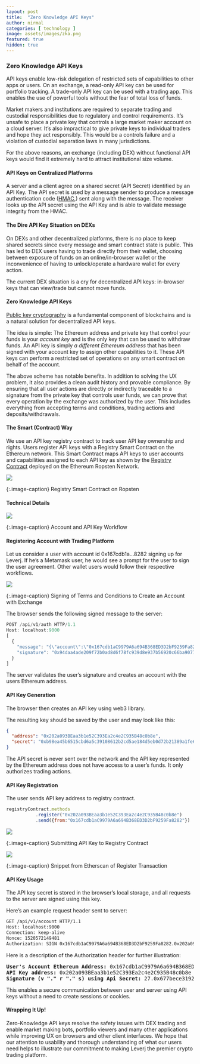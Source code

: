 ```yaml
---
layout: post
title:  "Zero Knowledge API Keys"
author: nirmal
categories: [ technology ]
image: assets/images/zka.png
featured: true
hidden: true
---
```


### Zero Knowledge API Keys

API keys enable low-risk delegation of restricted sets of capabilities to other apps or users. On an exchange, a read-only API key can be used for portfolio tracking. A trade-only API key can be used with a trading app. This enables the use of powerful tools without the fear of total loss of funds.

Market makers and institutions are required to separate trading and custodial responsibilities due to regulatory and control requirements. It’s unsafe to place a private key that controls a large market maker account on a cloud server. It’s also impractical to give private keys to individual traders and hope they act responsibly. This would be a controls failure and a violation of custodial separation laws in many jurisdictions.

For the above reasons, an exchange (including DEX) without functional API keys would find it extremely hard to attract institutional size volume.

#### API Keys on Centralized Platforms

A server and a client agree on a shared secret (API Secret) identified by an API Key. The API secret is used by a message sender to produce a message authentication code ([HMAC](https://en.wikipedia.org/wiki/HMAC),) sent along with the message. The receiver looks up the API secret using the API Key and is able to validate message integrity from the HMAC.

#### The Dire API Key Situation on DEXs

On DEXs and other decentralized platforms, there is no place to keep shared secrets since every message and smart contract state is public. This has led to DEX users having to trade directly from their wallet, choosing between exposure of funds on an online/in-browser wallet or the inconvenience of having to unlock/operate a hardware wallet for every action.

The current DEX situation is a cry for decentralized API keys: in-browser keys that can view/trade but cannot move funds.

#### Zero Knowledge API Keys

[Public key cryptography](https://en.wikipedia.org/wiki/Public-key_cryptography) is a fundamental component of blockchains and is a natural solution for decentralized API keys.

The idea is simple: The Ethereum address and private key that control your funds is your _account key_ and is the only key that can be used to withdraw funds. An API key is simply _a different Ethereum address_ that has been signed with your account key to assign other capabilities to it. These API keys can perform a restricted set of operations on any smart contract on behalf of the account.

The above scheme has notable benefits. In addition to solving the UX problem, it also provides a clean audit history and provable compliance. By ensuring that all user actions are directly or indirectly traceable to a signature from the private key that controls user funds, we can prove that every operation by the exchange was authorized by the user. This includes everything from accepting terms and conditions, trading actions and deposits/withdrawals.

#### The Smart (Contract) Way

We use an API key registry contract to track user API key ownership and rights. Users register API keys with a Registry Smart Contract on the Ethereum network. This Smart Contract maps API keys to user accounts and capabilities assigned to each API key as shown by the [Registry Contract](https://ropsten.etherscan.io/address/0x5b40e4bd0d25df2b08cd0bf98cc9841ba8d9aca4) deployed on the Ethereum Ropsten Network.

![](/assets/images/zka-registry-ropten.png)

{:.image-caption} 
Registry Smart Contract on Ropsten

#### Technical Details

![](/assets/images/zka-tech-details.png)

{:.image-caption}
Account and API Key Workflow

#### Registering Account with Trading Platform

Let us consider a user with account id 0x167cdb1a…8282 signing up for Leverj. If he’s a Metamask user, he would see a prompt for the user to sign the user agreement. Other wallet users would follow their respective workflows.

![](/assets/images/zka-metamask-tnc-sign.png)

{:.image-caption}
Signing of Terms and Conditions to Create an Account with Exchange


The browser sends the following signed message to the server:
``` javascript
POST /api/v1/auth HTTP/1.1   
Host: localhost:9000  
[  
  {  
    "message": "{\"account\":\"0x167cdb1aC9979A6a694B368ED3D2bF9259Fa8282\",\"country\":\"DK\",\"timestamp\":1520571411498,\"ip\":\"127.0.0.1\"}",  
    "signature": "0x94daa4ade209f72b0ad8d6f78fc939d8e937b56920c66ba9077c6ccf9d943fc773821775672398d576600369c9ea3557860f53863a796c320ae668c7ab7f50dc1b"  
  }  
]
```

The server validates the user’s signature and creates an account with the users Ethereum address.

#### API Key Generation

The browser then creates an API key using web3 library.

The resulting key should be saved by the user and may look like this:
```json
{  
  "address": "0x202a093BEaa3b1e52C393Ea2c4e2C935B48c0b8e",  
  "secret": "0xb98ea45b6515cbd6a5c39108612b2cd5ae184d5eb0d72b21389a1fe6db01fe0d"  
}
```

The API secret is never sent over the network and the API key represented by the Ethereum address does not have access to a user’s funds. It only authorizes trading actions.

#### API Key Registration

The user sends API key address to registry contract.

```javascript
registryContract.methods  
           .register("0x202a093BEaa3b1e52C393Ea2c4e2C935B48c0b8e")  
           .send({from:"0x167cdb1aC9979A6a694B368ED3D2bF9259Fa8282"})
```

![](/assets/images/zka-metamask-register-apiktey.png)

{:.image-caption}
Submitting API Key to Registry Contract

![](/assets/images/zka-etherscan-register-tx.png)

{:.image-caption}
Snippet from Etherscan of Register Transaction

#### API Key Usage

The API key secret is stored in the browser’s local storage, and all requests to the server are signed using this key.

Here’s an example request header sent to server:


```bash
GET /api/v1/account HTTP/1.1  
Host: localhost:9000  
Connection: keep-alive  
Nonce: 1520572149481  
Authorization: SIGN 0x167cdb1aC9979A6a694B368ED3D2bF9259Fa8282.0x202a093BEaa3b1e52C393Ea2c4e2C935B48c0b8e.27.0x677bece319233856beac0705b45450c5ae2d3f82ceee3fcd498c53b3db9d136e.0x60bf13a94bceead56d901e5b5436b58c9610648b34fafa946032d2b92668218d
```
Here is a description of the Authorization header for further illustration:

<pre>
<b>User's Account Ethereum Address:</b> 0x167cdb1aC9979A6a694B368ED3D2bF9259Fa8282
<B>API Key address:</B> 0x202a093BEaa3b1e52C393Ea2c4e2C935B48c0b8e
<B>Signature (v "." r "." s) using Api Secret:</B> 27.0x677bece319233856beac0705b45450c5ae2d3f82ceee3fcd498c53b3db9d136e.0x60bf13a94bceead56d901e5b5436b58c9610648b34fafa946032d2b92668218d
</pre>

This enables a secure communication between user and server using API keys without a need to create sessions or cookies.

#### Wrapping It Up!

Zero-Knowledge API keys resolve the safety issues with DEX trading and enable market making bots, portfolio viewers and many other applications while improving UX on browsers and other client interfaces. We hope that our attention to usability and thorough understanding of what our users need helps to illustrate our commitment to making Leverj the premier crypto trading platform.
